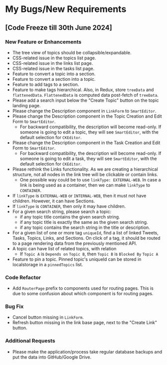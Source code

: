 # My Bugs/New Requirements

## [Code Freeze till 30th June 2024]

### New Feature or Enhancements
- The tree view of topics should be collapsible/expandable.
- CSS-related issue in the topics list page.
- CSS-related issue in the links list page.
- CSS-related issue in the tasks list page.
- Feature to convert a topic into a section.
- Feature to convert a section into a topic.
- Feature to add tags to a section.
- Feature to make tags hierarchical. Also, in Redux, store `treeData` and `flattenedData`. `FlattenedData` is computed data post-fetch of `treeData`.
- Please add a search input below the "Create Topic" button on the topic landing page.
- Please change the Description component in `LinkForm` to `SmartEditor`.
- Please change the Description component in the Topic Creation and Edit Form to `SmartEditor`.
  - For backward compatibility, the description will become read-only. If someone is going to edit a topic, they will see `SmartEditor`, with the default selection for `CKEditor`.
- Please change the Description component in the Task Creation and Edit Form to `SmartEditor`.
  - For backward compatibility, the description will become read-only. If someone is going to edit a task, they will see `SmartEditor`, with the default selection for `CKEditor`.
- Please rethink the Links functionality. As we are creating a hierarchical structure, not all nodes in the link tree will be clickable or contain links.
  - One possible way could be to use `linkType: EXTERNAL-WEB`. In case a link is being used as a container, then we can make `linkType` to `CONTAINER`.
- If `linkType` is `EXTERNAL-WEB` or `INTERNAL-WEB`, then it must not have children. However, it can have Sections.
- If `linkType` is `CONTAINER`, then only it may have children.
- For a given search string, please search a topic:
  - if any topic title contains the given search string.
  - if any topic title is exactly the same as the given search string.
  - if any topic contains the search string in the title or description.
- For a given list of one or more tag `uniqueId`, find a list of linked Tweets, Tasks, Topics, Links, and Sections. On click of a tag, it should be routed to a page rendering data from the previously mentioned API.
- A topic can have list of related topics, with relation
  - If `Topic A` is `Depends on` `Topic B`, then `Topic B` is `Blocked By` `Topic A`
- Feature to pin a topic. Pinned topic's uniqueId can be stored in localstorage in a `pinnedTopics` list.

### Code Refactor
- Add `RouterPage` prefix to components used for routing pages. This is due to some confusion about which component is for routing pages.

### Bug Fix
- Cancel button missing in `LinkForm`.
- Refresh button missing in the link base page, next to the "Create Link" button.

### Additional Requests
- Please make the application/process take regular database backups and put the data into GitHub/Google Drive.